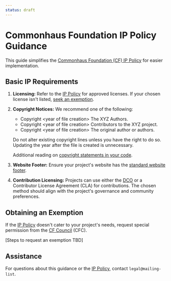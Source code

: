```yaml
---
status: draft
---
```

# Commonhaus Foundation IP Policy Guidance

This guide simplifies the [Commonhaus Foundation (CF) IP Policy][IP Policy] for easier implementation.

[IP Policy]: ip-policy.md
[cfc]: ../GOVERNANCE.md#commonhaus-foundation-council "Commonhaus Foundation Council"
[standard website footer]: website-footer.md "Commonhaus Foundation website footers"

## Basic IP Requirements

1. **Licensing:** Refer to the [IP Policy][] for approved licenses. If your chosen license isn't listed, [seek an exemption](#obtaining-an-exemption).

2. **Copyright Notices:** 
    We recommend one of the following:

   - Copyright &lt;year of file creation> The XYZ Authors.
   - Copyright &lt;year of file creation> Contributors to the XYZ project.
   - Copyright &lt;year of file creation> The original author or authors.

    Do not alter existing copyright lines unless you have the right to do so. Updating the year after the file is created is unnecessary.

    Additional reading on [copyright statements in your code][code-copyright].

3. **Website Footer:** Ensure your project's website has the [standard website footer][].

4. **Contribution Licensing:** Projects can use either the [DCO][] or a Contributor License Agreement (CLA) for contributions. The chosen method should align with the project's governance and community preferences.

## Obtaining an Exemption

If the [IP Policy][] doesn't cater to your project's needs, request special permission from the [CF Council][cfc] (CFC).

[Steps to request an exemption TBD]

## Assistance

For questions about this guidance or the [IP Policy][], contact `legal@mailing-list`.

[DCO]: https://developercertificate.org
[code-copyright]: https://matija.suklje.name/how-and-why-to-properly-write-copyright-statements-in-your-code
